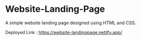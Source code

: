 # Website-Landing-Page
A simple website landing page designed using HTML and CSS.

Deployed Link : https://website-landingpage.netlify.app/
